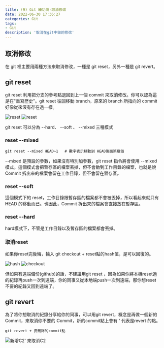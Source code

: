 ```yaml
---
title: (9) Git 練功坊-取消修改
date: 2022-06-30 17:36:27
categories: Git
tags: 
- Git
description: '取消在git中做的修改'
---
```


## 取消修改

在 git 裡主要用兩種方法來取消修改，一種是 git reset，另外一種是 git revert。

## git reset

git reset 利用把分支的參考點退回到上一個 commit 來取消修改。你可以認為這是在"重寫歷史"。git reset 往回移動 branch，原來的 branch 所指向的 commit 好像從來沒有存在過一樣。

![reset](https://miro.medium.com/max/504/1*YExCjHyozE-SQLif6Egfhg.png)
![reset](https://miro.medium.com/max/674/1*zFOz7tr23cEQG2OTkffCjg.png)

git reset 可以分為 --hard、 --soft 、 --mixed 三種模式

### reset --mixed

``` 
git reset --mixed HEAD~1   # 數字表示移動到 HEAD後面第幾個
```

--mixed 是預設的參數，如果沒有特別加參數，git reset 指令將會使用 --mixed 模式。這個模式會把暫存區的檔案丟掉，但不會動到工作目錄的檔案，也就是說 Commit 拆出來的檔案會留在工作目錄，但不會留在暫存區。

### reset --soft

這個模式下的 reset，工作目錄跟暫存區的檔案都不會被丟掉，所以看起來就只有 HEAD 的移動而已。也因此，Commit 拆出來的檔案會直接放在暫存區。

### reset --hard

hard模式下，不管是工作目錄以及暫存區的檔案都會丟掉。

### 取消reset

如果你reset完後悔，輸入 git checkout + reset點的hash值，是可以回復的。

![hash](https://miro.medium.com/max/290/1*iP8bv0VETpcpfPbl5xEnFA.png)
![checkout](https://miro.medium.com/max/636/1*YzByXkMhsnyLdSpM6dQGjQ.png)

但如果有遠端備份(github)的話，不建議用git reset ，因為如果你將本機reset過的紀錄再push一次到遠端，你的同事又從本地端push一次到遠端，那你想reset不要的紀錄又回到遠端了。

## git revert

為了將你想取消的紀錄分享給你的同事，可以用git revert，概念是再做一個新的 Commit，來取消你不要的 Commit，新的commit點上會有 ' 代表是revert 的點。

``` 
git revert + 要刪除的commit點
```

![新增C2' 來取消C2](https://miro.medium.com/max/574/1*c_R6Jsz3I7bhynusCX2Hyg.png)












